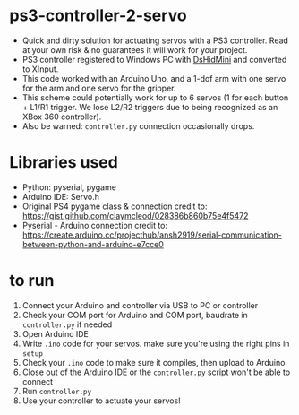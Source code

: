 # ps3-controller-2-servo
- Quick and dirty solution for actuating servos with a PS3 controller. Read at your own risk &amp; no guarantees it will work for your project.   
- PS3 controller registered to Windows PC with [DsHidMini](https://github.com/ViGEm/DsHidMini) and converted to XInput.  
- This code worked with an Arduino Uno, and a 1-dof arm with one servo for the arm and one servo for the gripper.  
- This scheme could potentially work for up to 6 servos (1 for each button + L1/R1 trigger. We lose L2/R2 triggers due to being recognized as an XBox 360 controller).  
- Also be warned: `controller.py` connection occasionally drops.

# Libraries used
- Python: pyserial, pygame
- Arduino IDE: Servo.h
- Original PS4 pygame class & connection credit to: https://gist.github.com/claymcleod/028386b860b75e4f5472
- Pyserial - Arduino connection credit to: https://create.arduino.cc/projecthub/ansh2919/serial-communication-between-python-and-arduino-e7cce0

# to run
1. Connect your Arduino and controller via USB to PC or controller
2. Check your COM port for Arduino and COM port, baudrate in `controller.py` if needed
3. Open Arduino IDE
4. Write `.ino` code for your servos. make sure you're using the right pins in `setup`
5. Check your `.ino` code to make sure it compiles, then upload to Arduino
6. Close out of the Arduino IDE or the `controller.py` script won't be able to connect
7. Run `controller.py`
8. Use your controller to actuate your servos!
